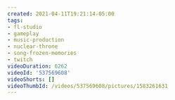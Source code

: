 ```yaml
---
created: 2021-04-11T19:21:14-05:00
tags:
- fl-studio
- gameplay
- music-production
- nuclear-throne
- song-frozen-memories
- twitch
videoDuration: 6262
videoId: '537569608'
videoShorts: []
videoThumbId: /videos/537569608/pictures/1583261631
---
```

